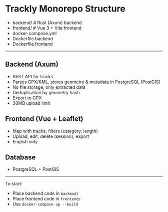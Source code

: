 # Trackly Monorepo Structure

- backend/   # Rust (Axum) backend
- frontend/  # Vue 3 + Vite frontend
- docker-compose.yml
- Dockerfile.backend
- Dockerfile.frontend

---

## Backend (Axum)
- REST API for tracks
- Parses GPX/KML, stores geometry & metadata in PostgreSQL (PostGIS)
- No file storage, only extracted data
- Deduplication by geometry hash
- Export to GPX
- 30MB upload limit

## Frontend (Vue + Leaflet)
- Map with tracks, filters (category, length)
- Upload, edit, delete (session), export
- English only

## Database
- PostgreSQL + PostGIS

---

To start:
- Place backend code in `backend/`
- Place frontend code in `frontend/`
- Use `docker-compose up --build`
